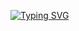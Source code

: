 [![Typing SVG](https://readme-typing-svg.demolab.com?font=Fira+Code&pause=1000&color=F7C719&width=435&lines=Fala+Dev!%F0%9F%91%8B%F0%9F%8F%BC;Muito+prazer%2C+meu+nome+%C3%A9+Nivaldo!;Eu+sou+desenvolvedor+Java%E2%98%95)](https://git.io/typing-svg)
